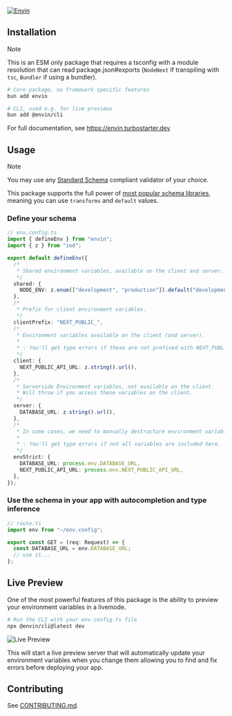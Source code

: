 [![Envin](https://envin.turbostarter.dev/images/banner.png)](https://envin.turbostarter.dev)

## Installation

> [!NOTE]
>
> This is an ESM only package that requires a tsconfig with a module resolution that can read package.json#exports (`NodeNext` if transpiling with `tsc`, `Bundler` if using a bundler).

```bash
# Core package, no framework specific features
bun add envin

# CLI, used e.g. for live previews
bun add @envin/cli
```

For full documentation, see https://envin.turbostarter.dev

## Usage

> [!NOTE]
>
> You may use any [Standard Schema](https://github.com/standard-schema/standard-schema) compliant validator of your choice.

This package supports the full power of [most popular schema libraries](https://github.com/standard-schema/standard-schema?tab=readme-ov-file#what-schema-libraries-implement-the-spec), meaning you can use `transforms` and `default` values.

### Define your schema

```ts
// env.config.ts
import { defineEnv } from "envin";
import { z } from "zod";

export default defineEnv({
  /*
   * Shared environment variables, available on the client and server.
   */
  shared: {
    NODE_ENV: z.enum(["development", "production"]).default("development"),
  },
  /*
   * Prefix for client environment variables.
   */
  clientPrefix: "NEXT_PUBLIC_",
  /*
   * Environment variables available on the client (and server).
   *
   * 💡 You'll get type errors if these are not prefixed with NEXT_PUBLIC_.
   */
  client: {
    NEXT_PUBLIC_API_URL: z.string().url(),
  },
  /*
   * Serverside Environment variables, not available on the client.
   * Will throw if you access these variables on the client.
   */
  server: {
    DATABASE_URL: z.string().url(),
  },
  /*
   * In some cases, we need to manually destructure environment variables to make sure all are included in bundle.
   *
   * 💡 You'll get type errors if not all variables are included here.
   */
  envStrict: {
    DATABASE_URL: process.env.DATABASE_URL,
    NEXT_PUBLIC_API_URL: process.env.NEXT_PUBLIC_API_URL,
  },
});
```

### Use the schema in your app with autocompletion and type inference

```ts
// route.ts
import env from "~/env.config";

export const GET = (req: Request) => {
  const DATABASE_URL = env.DATABASE_URL;
  // use it...
};
```

## Live Preview

One of the most powerful features of this package is the ability to preview your environment variables in a livemode.

```bash
# Run the CLI with your env.config.ts file
npx @envin/cli@latest dev
```

![Live Preview](https://envin.turbostarter.dev/images/docs/live-preview.png)

This will start a live preview server that will automatically update your environment variables when you change them allowing you to find and fix errors before deploying your app.


## Contributing

See [CONTRIBUTING.md](./.github/CONTRIBUTING.md).